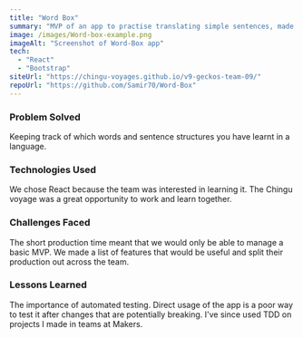 ```yaml
---
title: "Word Box"
summary: "MVP of an app to practise translating simple sentences, made as part of Chingu voyage number 9"
image: /images/Word-box-example.png
imageAlt: "Screenshot of Word-Box app"
tech:
  - "React"
  - "Bootstrap"
siteUrl: "https://chingu-voyages.github.io/v9-geckos-team-09/"
repoUrl: "https://github.com/Samir70/Word-Box"
---
```


### Problem Solved

Keeping track of which words and sentence structures you have learnt in a language. 

### Technologies Used

We chose React because the team was interested in learning it. The Chingu voyage was a great opportunity to work and learn together.

### Challenges Faced

The short production time meant that we would only be able to manage a basic MVP. We made a list of features that would be useful and split their production out across the team. 

### Lessons Learned

The importance of automated testing. Direct usage of the app is a poor way to test it after changes that are potentially breaking. I've since used TDD on projects I made in teams at Makers.